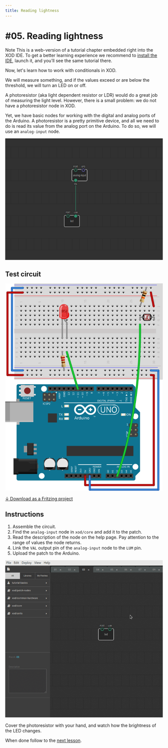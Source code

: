 ```yaml
---
title: Reading lightness
---
```


# #05. Reading lightness

<div class="ui segment note">
<span class="ui ribbon label">Note</span>
This is a web-version of a tutorial chapter embedded right into the XOD IDE.
To get a better learning experience we recommend to
<a href="../install/">install the IDE</a>, launch it, and you’ll see the
same tutorial there.
</div>

Now, let's learn how to work with conditionals in XOD.

We will measure something, and if the values exceed or are below the threshold,
we will turn an LED on or off.

A photoresistor (aka light dependent resistor or LDR) would do a great job of
measuring the light level. However, there is a small problem: we do not have a
photoresistor node in XOD.

Yet, we have basic nodes for working with the digital and analog ports of the
Arduino. A photoresistor is a pretty primitive device, and all we need to do is
read its value from the analog port on the Arduino. To do so, we will use an
`analog-input` node.

![Patch](./patch.png)

## Test circuit

![Circuit](./circuit.fz.png)

[↓ Download as a Fritzing project](./circuit.fzz)

## Instructions

1. Assemble the circuit.
2. Find the `analog-input` node in `xod/core` and add it to the patch.
3. Read the description of the node on the help page. Pay attention to the
   range of values the node returns.
4. Link the `VAL` output pin of the `analog-input` node to the `LUM` pin.
5. Upload the patch to the Arduino.

![Screencast](./screencast.gif)

Cover the photoresistor with your hand, and watch how the brightness of the LED
changes.

When done follow to the [next lesson](../18-comparisons/).
